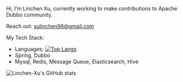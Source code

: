 Hi, I’m Linchen Xu, currently working to make contributions to Apache Dubbo community.



Reach out: [xulinchen98@gmail.com](mailto:xulinchen98@gmail.com)



My Tech Stack:

- Languages: [![Top Langs](https://github-readme-stats.vercel.app/api/top-langs/?username=Linchen-Xu)]([https://github.com/Linchen-Xu](https://github-readme-stats.vercel.app/api/top-langs/?username=Linchen-Xu))
- Spring, Dubbo
- Mysql, Redis, Message Queue, Elasticsearch, Hive



![Linchen-Xu's GitHub stats](https://github-readme-stats.vercel.app/api?username=Linchen-Xu&show_icons=true)

